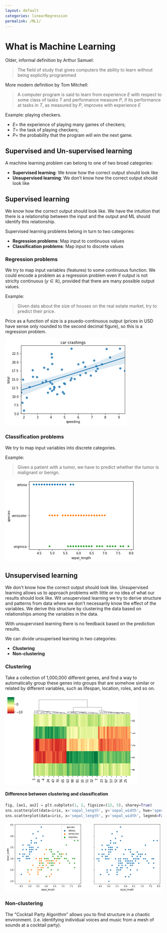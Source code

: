 ```yaml
---
layout: default
categories: linearRegression
permalink: /ML1/
---
```


# What is Machine Learning

Older, informal definition by Arthur Samuel:

> The field of study that gives computers the ability to learn without being explicitly programmed

More modern definition by Tom Mitchell: 

> A computer program is said to learn from experience $E$ with respect to some class of tasks $T$ and performance measure $P$, if its performance at tasks in $T$, as measured by $P$, improves with experience $E$

Example: playing checkers.

* $E=$ the experience of playing many games of checkers;
* $T=$ the task of playing checkers;
* $P=$ the probability that the program will win the next game.

## Supervised and Un-supervised learning
A machine learning problem can belong to one of two broad categories:

* **Supervised learning**: We know how the correct output should look like
* **Unsupervised learning**: We don't know how the correct output should look like

## Supervised learning
We know how the correct output should look like. We have the intuition that there is a relationship between the input and the output and ML should identify this relationship.

Supervised learning problems belong in turn to two categories:

* **Regression problems**: Map input to continuous values
* **Classification problems**: Map input to discrete values

### Regression problems
We try to map input variables (features) to some continuous function. We could encode a problem as a regression problem even if output is not striclty continuous ($y \in \mathbb{R}$), provided that there are many possible output values.

Example:

> Given data about the size of houses on the real estate market, try to predict their price. 

Price as a function of size is a psuedo-continuous output (prices in USD have sense only rounded to the second decimal figure), so this is a regression problem.


![png](ML-1-WhatIsMachineLearning_files/ML-1-WhatIsMachineLearning_5_0.png)


### Classification problems
We try to map input variables into discrete categories. 

Example:
> Given a patient with a tumor, we have to predict whether the tumor is malignant or benign. 


![png](ML-1-WhatIsMachineLearning_files/ML-1-WhatIsMachineLearning_7_0.png)


## Unsupervised learning
We don't know how the correct output should look like. Unsupervised learning allows us to approach problems with little or no idea of what our results should look like. Wit unsupervised learning we try to derive structure and patterns from data where we don't necessarily know the effect of the variables. We derive this structure by clustering the data based on relationships among the variables in the data.

With unsupervised learning there is no feedback based on the prediction results.

We can divide unsuperised learning in two categories:

* **Clustering**
* **Non-clustering**

### Clustering
Take a collection of 1,000,000 different genes, and find a way to automatically group these genes into groups that are somehow similar or related by different variables, such as lifespan, location, roles, and so on.


![png](ML-1-WhatIsMachineLearning_files/ML-1-WhatIsMachineLearning_9_0.png)


#### Difference between clustering and classification


```python
fig, [ax1, ax2] = plt.subplots(1, 2, figsize=(12, 5), sharey=True)
sns.scatterplot(data=iris, x='sepal_length', y='sepal_width', hue='species', ax=ax1);
sns.scatterplot(data=iris, x='sepal_length', y='sepal_width', legend=False, ax=ax2);
```


![png](ML-1-WhatIsMachineLearning_files/ML-1-WhatIsMachineLearning_11_0.png)


### Non-clustering
The "Cocktail Party Algorithm" allows you to find structure in a chaotic environment. (i.e. identifying individual voices and music from a mesh of sounds at a cocktail party).
